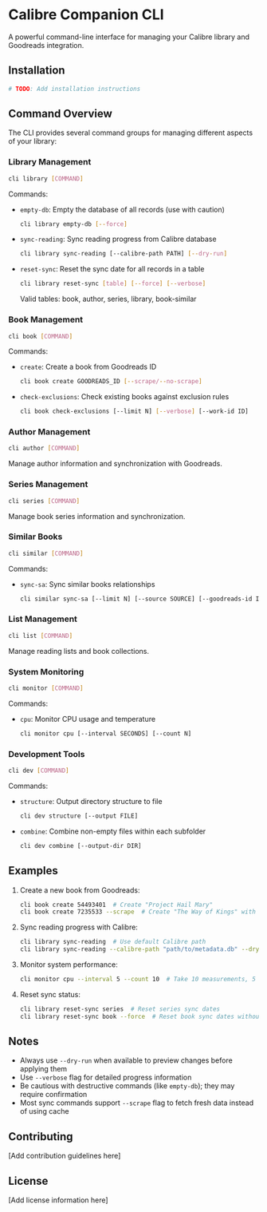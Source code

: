 # Calibre Companion CLI

A powerful command-line interface for managing your Calibre library and Goodreads integration.

## Installation

```bash
# TODO: Add installation instructions
```

## Command Overview

The CLI provides several command groups for managing different aspects of your library:

### Library Management

```bash
cli library [COMMAND]
```

Commands:
- `empty-db`: Empty the database of all records (use with caution)
  ```bash
  cli library empty-db [--force]
  ```
- `sync-reading`: Sync reading progress from Calibre database
  ```bash
  cli library sync-reading [--calibre-path PATH] [--dry-run]
  ```
- `reset-sync`: Reset the sync date for all records in a table
  ```bash
  cli library reset-sync [table] [--force] [--verbose]
  ```
  Valid tables: book, author, series, library, book-similar

### Book Management

```bash
cli book [COMMAND]
```

Commands:
- `create`: Create a book from Goodreads ID
  ```bash
  cli book create GOODREADS_ID [--scrape/--no-scrape]
  ```
- `check-exclusions`: Check existing books against exclusion rules
  ```bash
  cli book check-exclusions [--limit N] [--verbose] [--work-id ID]
  ```

### Author Management

```bash
cli author [COMMAND]
```

Manage author information and synchronization with Goodreads.

### Series Management

```bash
cli series [COMMAND]
```

Manage book series information and synchronization.

### Similar Books

```bash
cli similar [COMMAND]
```

Commands:
- `sync-sa`: Sync similar books relationships
  ```bash
  cli similar sync-sa [--limit N] [--source SOURCE] [--goodreads-id ID] [--scrape] [--verbose] [--retry]
  ```

### List Management

```bash
cli list [COMMAND]
```

Manage reading lists and book collections.

### System Monitoring

```bash
cli monitor [COMMAND]
```

Commands:
- `cpu`: Monitor CPU usage and temperature
  ```bash
  cli monitor cpu [--interval SECONDS] [--count N]
  ```

### Development Tools

```bash
cli dev [COMMAND]
```

Commands:
- `structure`: Output directory structure to file
  ```bash
  cli dev structure [--output FILE]
  ```
- `combine`: Combine non-empty files within each subfolder
  ```bash
  cli dev combine [--output-dir DIR]
  ```

## Examples

1. Create a new book from Goodreads:
   ```bash
   cli book create 54493401  # Create "Project Hail Mary"
   cli book create 7235533 --scrape  # Create "The Way of Kings" with fresh data
   ```

2. Sync reading progress with Calibre:
   ```bash
   cli library sync-reading  # Use default Calibre path
   cli library sync-reading --calibre-path "path/to/metadata.db" --dry-run
   ```

3. Monitor system performance:
   ```bash
   cli monitor cpu --interval 5 --count 10  # Take 10 measurements, 5 seconds apart
   ```

4. Reset sync status:
   ```bash
   cli library reset-sync series  # Reset series sync dates
   cli library reset-sync book --force  # Reset book sync dates without confirmation
   ```

## Notes

- Always use `--dry-run` when available to preview changes before applying them
- Use `--verbose` flag for detailed progress information
- Be cautious with destructive commands (like `empty-db`); they may require confirmation
- Most sync commands support `--scrape` flag to fetch fresh data instead of using cache

## Contributing

[Add contribution guidelines here]

## License

[Add license information here] 